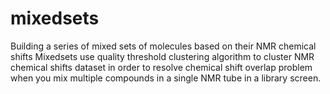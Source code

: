 # mixedsets
Building a series of mixed sets of molecules based on their NMR chemical shifts
Mixedsets use quality threshold clustering algorithm to cluster NMR chemical shifts dataset in order to resolve chemical shift overlap problem when you mix multiple compounds in a single NMR tube in a library screen.

